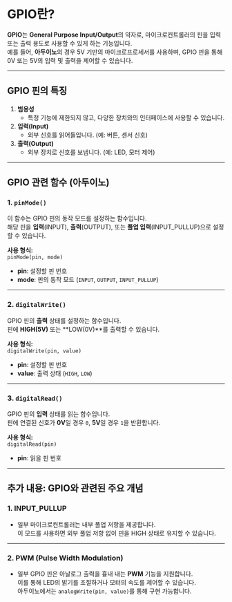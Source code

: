 # GPIO란?

**GPIO**는 **General Purpose Input/Output**의 약자로, 마이크로컨트롤러의 핀을 입력 또는 출력 용도로 사용할 수 있게 하는 기능입니다.  
예를 들어, **아두이노**의 경우 5V 기반의 마이크로프로세서를 사용하며, GPIO 핀을 통해 0V 또는 5V의 입력 및 출력을 제어할 수 있습니다.

---

## GPIO 핀의 특징
1. **범용성**  
   - 특정 기능에 제한되지 않고, 다양한 장치와의 인터페이스에 사용할 수 있습니다.  
2. **입력(Input)**  
   - 외부 신호를 읽어들입니다. (예: 버튼, 센서 신호)
3. **출력(Output)**  
   - 외부 장치로 신호를 보냅니다. (예: LED, 모터 제어)

---

## GPIO 관련 함수 (아두이노)

### 1. `pinMode()`
이 함수는 GPIO 핀의 동작 모드를 설정하는 함수입니다.  
해당 핀을 **입력**(INPUT), **출력**(OUTPUT), 또는 **풀업 입력**(INPUT_PULLUP)으로 설정할 수 있습니다.

**사용 형식:**  
`pinMode(pin, mode)`  
- **pin**: 설정할 핀 번호  
- **mode**: 핀의 동작 모드 (`INPUT`, `OUTPUT`, `INPUT_PULLUP`)  

---

### 2. `digitalWrite()`
GPIO 핀의 **출력** 상태를 설정하는 함수입니다.  
핀에 **HIGH(5V)** 또는 **LOW(0V)**를 출력할 수 있습니다.

**사용 형식:**  
`digitalWrite(pin, value)`  
- **pin**: 설정할 핀 번호  
- **value**: 출력 상태 (`HIGH`, `LOW`)  

---

### 3. `digitalRead()`
GPIO 핀의 **입력** 상태를 읽는 함수입니다.  
핀에 연결된 신호가 **0V**일 경우 `0`, **5V**일 경우 `1`을 반환합니다.

**사용 형식:**  
`digitalRead(pin)`  
- **pin**: 읽을 핀 번호  

---

## 추가 내용: GPIO와 관련된 주요 개념

### 1. **INPUT_PULLUP**
- 일부 마이크로컨트롤러는 내부 풀업 저항을 제공합니다.  
  이 모드를 사용하면 외부 풀업 저항 없이 핀을 HIGH 상태로 유지할 수 있습니다.

---

### 2. **PWM (Pulse Width Modulation)**
- 일부 GPIO 핀은 아날로그 출력을 흉내 내는 **PWM** 기능을 지원합니다.  
  이를 통해 LED의 밝기를 조절하거나 모터의 속도를 제어할 수 있습니다.  
  아두이노에서는 `analogWrite(pin, value)`를 통해 구현 가능합니다.

